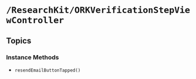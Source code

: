 # ``/ResearchKit/ORKVerificationStepViewController``

<!-- The content below this line is auto-generated and is redundant. You should either incorporate it into your content above this line or delete it. -->

## Topics

### Instance Methods

- ``resendEmailButtonTapped()``